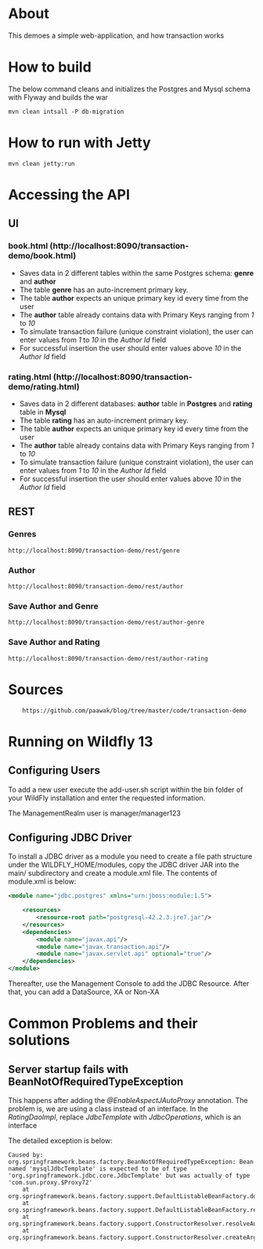 # About

This demoes a simple web-application, and how transaction works

# How to build

The below command cleans and initializes the Postgres and Mysql schema with Flyway and builds the war

	mvn clean intsall -P db-migration

# How to run with Jetty

	mvn clean jetty:run

# Accessing the API

## UI

### book.html (http://localhost:8090/transaction-demo/book.html)
- Saves data in 2 different tables within the same Postgres schema: **genre** and **author**
- The table **genre** has an auto-increment primary key. 
- The table **author** expects an unique primary key id every time from the user
- The **author** table already contains data with Primary Keys ranging from *1* to *10*
- To simulate transaction failure (unique constraint violation), the user can enter values from *1* to *10* in the *Author Id* field
- For successful insertion the user should enter values above *10* in the *Author Id* field

### rating.html (http://localhost:8090/transaction-demo/rating.html)
- Saves data in 2 different databases: **author** table in **Postgres** and **rating** table in **Mysql**	
- The table **rating** has an auto-increment primary key. 
- The table **author** expects an unique primary key id every time from the user
- The **author** table already contains data with Primary Keys ranging from *1* to *10*
- To simulate transaction failure (unique constraint violation), the user can enter values from *1* to *10* in the *Author Id* field
- For successful insertion the user should enter values above *10* in the *Author Id* field

## REST

### Genres
	http://localhost:8090/transaction-demo/rest/genre
	
### Author
	http://localhost:8090/transaction-demo/rest/author
	
### Save Author and Genre
	http://localhost:8090/transaction-demo/rest/author-genre	

### Save Author and Rating	
	http://localhost:8090/transaction-demo/rest/author-rating
	
# Sources
		
		https://github.com/paawak/blog/tree/master/code/transaction-demo
	
# Running on Wildfly 13

## Configuring Users

To add a new user execute the add-user.sh script within the bin folder of your WildFly installation and enter the requested information.

The ManagementRealm user is manager/manager123

## Configuring JDBC Driver

To install a JDBC driver as a module you need to create a file path structure under the WILDFLY_HOME/modules, copy the JDBC driver JAR into the main/ subdirectory and create a module.xml file. The contents of module.xml is below:

``` xml
<module name="jdbc.postgres" xmlns="urn:jboss:module:1.5">

    <resources>
        <resource-root path="postgresql-42.2.3.jre7.jar"/>
    </resources>
    <dependencies>
        <module name="javax.api"/>
        <module name="javax.transaction.api"/>
        <module name="javax.servlet.api" optional="true"/>
    </dependencies>
</module>
```
		
Thereafter, use the Management Console to add the JDBC Resource. After that, you can add a DataSource, XA or Non-XA

# Common Problems and their solutions
## Server startup fails with BeanNotOfRequiredTypeException

This happens after adding the *@EnableAspectJAutoProxy* annotation. 
The problem is, we are using a class instead of an interface. In the *RatingDaoImpl*, replace *JdbcTemplate* with *JdbcOperations*, which is an interface 

The detailed exception is below:

```
Caused by: org.springframework.beans.factory.BeanNotOfRequiredTypeException: Bean named 'mysqlJdbcTemplate' is expected to be of type 'org.springframework.jdbc.core.JdbcTemplate' but was actually of type 'com.sun.proxy.$Proxy72'
	at org.springframework.beans.factory.support.DefaultListableBeanFactory.doResolveDependency(DefaultListableBeanFactory.java:1148)
	at org.springframework.beans.factory.support.DefaultListableBeanFactory.resolveDependency(DefaultListableBeanFactory.java:1065)
	at org.springframework.beans.factory.support.ConstructorResolver.resolveAutowiredArgument(ConstructorResolver.java:818)
	at org.springframework.beans.factory.support.ConstructorResolver.createArgumentArray(ConstructorResolver.java:724)

```
		
	